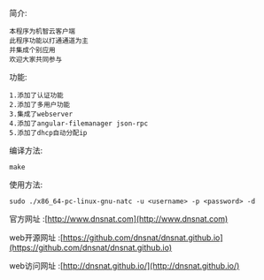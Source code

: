 简介:

	本程序为机智云客户端
	此程序功能以打通通道为主
	并集成个别应用
	欢迎大家共同参与

功能:

    1.添加了认证功能
	2.添加了多用户功能
	3.集成了webserver
	4.添加了angular-filemanager json-rpc
	5.添加了dhcp自动分配ip

编译方法:

    make

使用方法: 

	sudo ./x86_64-pc-linux-gnu-natc -u <username> -p <password> -d

官方网址    :[http://www.dnsnat.com](http://www.dnsnat.com)

web开源网址 :[https://github.com/dnsnat/dnsnat.github.io](https://github.com/dnsnat/dnsnat.github.io)

web访问网址 :[http://dnsnat.github.io/](http://dnsnat.github.io/)
